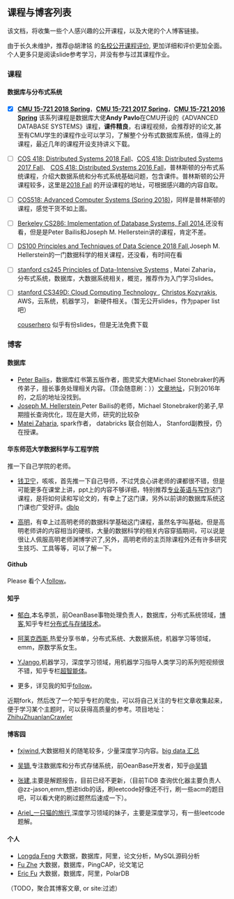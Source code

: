 

## 课程与博客列表
该文档，将收集一些个人感兴趣的公开课程，以及大佬的个人博客链接。

由于长久未维护，推荐@胡津铭 的[名校公开课程评价](https://github.com/conanhujinming/comments-for-awesome-courses), 更加详细和评价更加全面。个人更多只是阅读slide参考学习，并没有参与过其课程作业。


### 课程

#### 数据库与分布式系统
- [x] **[CMU 15-721 2018 Spring](https://15721.courses.cs.cmu.edu/spring2018/schedule.html)**，**[CMU 15-721 2017 Spring](https://15721.courses.cs.cmu.edu/spring2017/schedule.html)**，**[CMU 15-721 2016 Spring](https://15721.courses.cs.cmu.edu/spring2016/schedule.html)** 该系列课程是数据库大佬**Andy Pavlo**在CMU开设的《ADVANCED DATABASE SYSTEMS》课程，**课件精良**，右课程视频，会推荐好的论文,甚至有CMU学生的课程作业可以学习，了解整个分布式数据库系统，值得上的课程，最近几年的课程开设支持讲义下载。 


- [ ] [COS 418: Distributed Systems 2018 Fall](https://www.cs.princeton.edu/courses/archive/fall18/cos418/schedule.html)、[COS 418: Distributed Systems 2017 Fall](https://www.cs.princeton.edu/courses/archive/fall17/cos418/syllabus.html)、 [COS 418: Distributed Systems 2016 Fall](http://www.cs.princeton.edu/courses/archive/fall16/cos418/syllabus.html)，普林斯顿的分布式系统课程，介绍大数据系统和分布式系统基础问题，包含课件。普林斯顿的公开课程较多，这里是[2018 Fall](http://www.cs.princeton.edu/courses/schedule) 的开设课程的地址，可根据感兴趣的内容自取。

- [ ] [COS518: Advanced Computer Systems (Spring 2018)]()，同样是普林斯顿的课程，感觉干货不如上面。

- [ ] [Berkeley CS286: Implementation of Database Systems, Fall 2014](https://sites.google.com/site/cs286fall2014/home/reading-list),还没有看，但是是Peter Bailis和Joseph M. Hellerstein讲的课程，肯定不差。

- [ ] [DS100 Principles and Techniques of Data Science 2018 Fall](http://www.ds100.org/fa18/syllabus#lecture-week-12),Joseph M. Hellerstein的一门数据科学的相关课程，还没看，有时间在看

- [ ] [stanford cs245  Principles of Data-Intensive Systems](http://web.stanford.edu/class/cs245/) , Matei Zaharia， 分布式系统，数据库，大数据系统相关，概览，推荐作为入门学习slides。

- [ ] [stanford CS349D: Cloud Computing Technology ](http://web.stanford.edu/class/cs349d/) , [Christos Kozyrakis](http://csl.stanford.edu/~christos/),  AWS，云系统，机器学习， 新硬件相关。（暂无公开slides，作为paper list吧）

  [couserhero](https://www.coursehero.com/file/98428899/CS349D-Cloud-Computing-Technology-sylabuspdf/) 似乎有份slides，但是无法免费下载

### 博客

#### 数据库
- [Peter Bailis](http://www.bailis.org/)，数据库红书第五版作者，图灵奖大佬Michael Stonebraker的再传弟子，擅长事务处理相关内容。（顶会随意刷：））[文章地址](http://www.bailis.org/blog/)，只到2016年的，之后的地址没找到。
- [Joseph M. Hellerstein](http://db.cs.berkeley.edu/jmh/),Peter Bailis的老师，Michael Stonebraker的弟子,早期擅长查询优化，现在是大师，研究的比较杂
- [Matei Zaharia](https://cs.stanford.edu/~matei/), spark作者， databricks 联合创始人， Stanford副教授，仍在授课。


#### 华东师范大学数据科学与工程学院

推一下自己学院的老师。

- [钱卫宁](https://wnqian.wordpress.com/)，咳咳，首先推一下自己导师，不过凭良心讲老师的课都很不错，但是可能更多在课堂上讲，ppt上的内容不够详细，特别推荐[专业英语与写作](https://wnqian.wordpress.com/teaching/professional-english-writings/)这门课程，是将如何读和写论文的，有幸上了这门课，另外以前讲的数据库系统这门课也广受好评。[dblp](https://dblp.uni-trier.de/pid/55/3364.html)

- [高明](http://dase.ecnu.edu.cn/mgao/)，有幸上过高明老师的数据科学基础这门课程，虽然名字叫基础，但是高明老师讲的内容相当的硬核，大量的数据科学的相关内容穿插期间，可以说是很让人佩服高明老师渊博学识了,另外，高明老师的主页除课程外还有许多研究生技巧、工具等等，可以了解一下。


#### Github

Please 看个人[follow](https://github.com/tianjiqx?tab=following)。

#### 知乎
- [郁白](https://www.zhihu.com/people/kayaklee/activities),本名李凯，前OeanBase事物处理负责人，数据库，分布式系统领域，[博客](http://oceanbase.org.cn/),知乎专栏[分布式与存储技术](https://zhuanlan.zhihu.com/likai)。
- [阿莱克西斯](https://www.zhihu.com/people/ming-zi-zong-shi-hen-nan-qi/activities),热爱分享书单，分布式系统、大数据系统，机器学习等领域，emm，原数学系女生。
- [YJango](https://www.zhihu.com/people/YJango/activities),机器学习，深度学习领域，用机器学习指导人类学习的系列短视频很不错，知乎专栏[超智能体](https://zhuanlan.zhihu.com/YJango)。

- 更多，详见我的知乎[follow](https://www.zhihu.com/people/tianjiqx/following)。

近期fork，然后改了一个知乎专栏的爬虫，可以将自己关注的专栏文章收集起来，便于学习某个主题时，可以获得高质量的参考。项目地址：[ZhihuZhuanlanCrawler](https://github.com/tianjiqx/ZhihuZhuanlanCrawler)


#### 博客园
- [fxjwind](https://www.cnblogs.com/fxjwind/),大数据相关的随笔较多，少量深度学习内容。[big data 汇总](https://www.cnblogs.com/fxjwind/p/3535054.html)
- [吴镝](https://home.cnblogs.com/u/foxmailed/),专注数据库和分布式存储系统，前OeanBase开发者，知乎[@吴镝](https://www.zhihu.com/people/foxmailed/activities)

- [张建](https://www.cnblogs.com/zhj5chengfeng/),主要是解题报告，目前已经不更新，（目前TiDB 查询优化器主要负责人@zz-jason,emm,想进tidb的话，刷leetcode好像还不行，刷一些acm的题目吧，可以看大佬的刷过题然后速成一下）。
- [Ariel_一只猫的旅行](https://www.cnblogs.com/ariel-dreamland/),深度学习领域的妹子，主要是深度学习，有一些leetcode题解。

#### 个人

- [Longda Feng](http://ilongda.com/) 大数据，数据库，阿里，论文分析，MySQL源码分析
- [Fu Zhe](https://fuzhe1989.github.io/archives/)  大数据，数据库，PingCAP，论文笔记
- [Eric Fu](https://ericfu.me/archives/)  大数据，数据库，阿里，PolarDB

（TODO，聚合其博客文章, or site:过滤）
